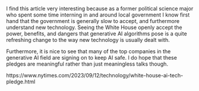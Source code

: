 <p>I find this article very interesting because as a former political science major who spent some time interning in and around local government I know first hand that the government is generally slow to accept, and furthermore understand new technology. Seeing the White House openly accept the power, benefits, and dangers that generative AI algorithms pose is a quite refreshing change to the way new technology is usually dealt with. 

<p>Furthermore, it is nice to see that many of the top companies in the generative AI field are signing on to keep AI safe. I do hope that these pledges are meaningful rather than just meaningless talks though. 

<p>https://www.nytimes.com/2023/09/12/technology/white-house-ai-tech-pledge.html
